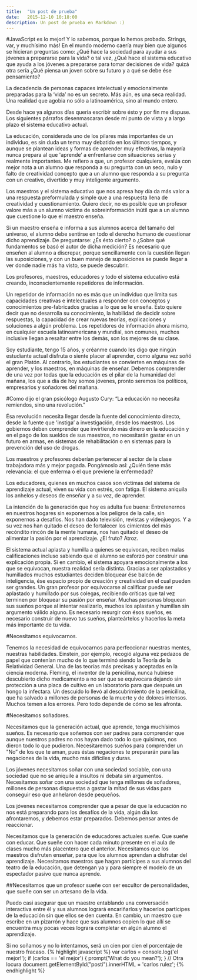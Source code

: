 ```yaml
---
title:  "Un post de prueba"
date:   2015-12-10 10:18:00
description: Un post de prueba en Markdown :) 
---
```

#JavaScript es lo mejor!
Y lo sabemos, porque lo hemos probado. Strings, var, y muchísimo más!
En el mundo moderno caería muy bien que algunos se hicieran preguntas como: ¿Qué hace la sociedad para ayudar a sus jóvenes a prepararse para la vida? o tal vez, ¿Qué hace el sistema educativo que ayuda a los jóvenes a prepararse para tomar decisiones de vida? quizá otra sería ¿Qué piensa un joven sobre su futuro y a qué se debe ése pensamiento? 

La decadencia de personas capaces intelectual y emocionalmente preparadas para la ‘vida’ no es un secreto. Más aún, es una seca realidad. Una realidad que agobia no sólo a latinoamérica, sino al mundo entero. 

Desde hace ya algunos días quería escribir sobre ésto y por fin me dispuse. Los siguientes párrafos desenmascaran desde mi punto de vista y a largo plazo el sistema educativo actual.

La educación, considerada uno de los pilares más importantes de un individuo, es sin duda un tema muy debatido en los últimos tiempos, y aunque se plantean ideas y formas de aprender muy efectivas, la mayoría nunca prepara al que 'aprende’ a enfrentarse con situaciones serias y realmente importantes. Me refiero a que, un profesor cualquiera, evalúa con mejor nota a un alumno que responda a su pregunta con un seco, nulo y falto de creatividad concepto que a un alumno que responda a su pregunta con un creativo, divertido y muy inteligente argumento. 

Los maestros y el sistema educativo que nos apresa hoy día da más valor a una respuesta preformulada y simple que a una respuesta llena de creatividad y cuestionamiento. Quiero decir, no es posible que un profesor valore más a un alumno víctima de sobreinformación inútil que a un alumno que cuestione lo que el maestro enseña. 

Si un maestro enseña e informa a sus alumnos acerca del tamaño del universo, el alumno debe sentirse en todo el derecho humano de cuestionar dicho aprendizaje. De preguntarse: ¿És ésto cierto? o ¿Sobre qué fundamentos se basó el autor de dicha medición? Es necesario que enseñen al alumno a discrepar, porque sencillamente con la cuestión llegan las suposiciones, y con un buen manejo de suposiciones se puede llegar a ver donde nadie más ha visto, se puede descubrir. 

Los profesores, maestros, educadores y todo el sistema educativo está creando, inconscientemente repetidores de información. 

Un repetidor de información no es más que un individuo que limita sus capacidades creativas e intelectuales a responder con conceptos y conocimientos pre-fabricados gracias a lo que se le enseña. Ésto quiere decir que no desarrolla su conocimiento, la habilidad de decidir sobre respuestas, la capacidad de crear nuevas teorías, explicaciones y soluciones a algún problema. Los repetidores de información ahora mismo, en cualquier escuela latinoamericana y mundial, son comunes, muchos inclusive llegan a resaltar entre los demás, son los mejores de su clase.

Soy estudiante, tengo 15 años, y créanme cuando les digo que ningún estudiante actual disfruta o siente placer al aprender, como alguna vez soñó el gran Platón. Al contrario, los estudiantes se convierten en máquinas de aprender, y los maestros, en máquinas de enseñar. Debemos comprender de una vez por todas que la educación es el pilar de la humanidad del mañana, los que a día de hoy somos jóvenes, pronto seremos los políticos, empresarios y soñadores del mañana.

#Como dijo el gran psicólogo Augusto Cury: “La educación no necesita remiendos, sino una revolución." 

Ésa revolución necesita llegar desde la fuente del conocimiento directo, desde la fuente que 'instiga’ a investigación, desde los maestros. Los gobiernos deben comprender que invirtiendo más dinero en la educación y en el pago de los sueldos de sus maestros, no necesitarán gastar en un futuro en armas, en sistemas de rehabilitación o en sistemas para la prevención del uso de drogas. 

Los maestros y profesores deberían pertenecer al sector de la clase trabajadora más y mejor pagada. Pongámoslo así: ¿Quién tiene más relevancia: el que enferma o el que previene la enfermedad? 

Los educadores, quienes en muchos casos son víctimas del sistema de aprendizaje actual, viven su vida con estrés, con fatiga. El sistema aniquila los anhelos y deseos de enseñar y a su vez, de aprender. 

La intención de la generación que hoy es adulta fue buena: Entretenernos en nuestros hogares sin exponernos a los peligros de la calle, sin exponernos a desafíos. Nos han dado televisión, revistas y videojuegos. Y a su vez nos han quitado el deseo de fortalecer los cimientos del más recóndito rincón de la mente humana, nos han quitado el deseo de alimentar la pasión por el aprendizaje. ¿El fruto? Atroz.

El sistema actual aplasta y humilla a quienes se equivocan, reciben malas calificaciones incluso sabiendo que el alumno se esforzó por construir una explicación propia. Si en cambio, el sistema apoyara emocionalmente a los que se equivocan, nuestra realidad sería distinta. Gracias a ser aplastados y humillados muchos estudiantes deciden bloquear ése balcón de inteligencia, ése espacio propio de creación y creatividad en el cual pueden ser grandes. Un gran profesor por equivocarse al calificar puede ser aplastado y humillado por sus colegas, recibiendo críticas que tal vez terminen por bloquear su pasión por enseñar. Muchas personas bloquean sus sueños porque al intentar realizarlo, muchos los aplastan y humillan sin argumento válido alguno. Es necesario resurgir con ésos sueños, es necesario construir de nuevo tus sueños, planteártelos y hacerlos la meta más importante de tu vida.

#Necesitamos equivocarnos.

Tenemos la necesidad de equivocarnos para perfeccionar nuestras mentes, nuestras habilidades. Einstein, por ejemplo, recogió alguna vez pedazos de papel que contenían mucho de lo que terminó siendo la Teoría de la Relatividad General. Una de las teorías más precisas y aceptadas en la ciencia moderna. Fleming, el inventor de la penicilina, nunca hubiese descubierto dicho medicamento a no ser que se equivocara dejando sin protección a una placa de cultivo en un laboratorio para que después un hongo la infectara. Un descuido lo llevó al descubrimiento de la penicilina, que ha salvado a millones de personas de la muerte y de dolores intensos. Muchos temen a los errores. Pero todo depende de cómo se les afronta.

#Necesitamos soñadores.

Necesitamos que la generación actual, que aprende, tenga muchísimos sueños. Es necesario que soñemos con ser padres para comprender que aunque nuestros padres no nos hayan dado todo lo que quisimos, nos dieron todo lo que pudieron. Necesitaremos sueños para comprender un "No” de los que te aman, pues éstas negaciones te prepararán para las negaciones de la vida, mucho más difíciles y duras.

Los jóvenes necesitamos soñar con una sociedad sociable, con una sociedad que no se aniquile a insultos ni debata sin argumentos. Necesitamos soñar con una sociedad que tenga millones de soñadores, millones de personas dispuestas a gastar la mitad de sus vidas para conseguir eso que anhelaron desde pequeños. 

Los jóvenes necesitamos comprender que a pesar de que la educación no nos está preparando para los desafíos de la vida, algún día los afrontaremos, y debemos estar preparados. Debemos pensar antes de reaccionar.

Necesitamos que la generación de educadores actuales sueñe. Que sueñe con educar. Que sueñe con hacer cada minuto presente en el aula de clases mucho más placentero que el anterior. Necesitamos que los maestros disfruten enseñar, para que los alumnos aprendan a disfrutar del aprendizaje. Necesitamos maestros que hagan partícipes a sus alumnos del teatro de la educación, que detengan ya y para siempre el modelo de un espectador pasivo que nunca aprende.

##Necesitamos que un profesor sueñe con ser escultor de personalidades, que sueñe con ser un artesano de la vida.

Puedo casi asegurar que un maestro entablando una conversación interactiva entre él y sus alumnos logrará encariñarlos y hacerlos partícipes de la educación sin que ellos se den cuenta. En cambio, un maestro que escribe en un pizarrón y hace que sus alumnos copien lo que allí se encuentra muy pocas veces lograra completar en algún alumno el aprendizaje. 

Si no soñamos y no lo intentamos, será un cien por cien el porcentaje de nuestro fracaso.
{% highlight javascript %}
var carlos = console.log('el mejor!');
if (carlos == 'el mejor') {
        prompt('What do you mean?');
    }
    // Otra locura
    document.getElementById("posti").innerHTML = 'carlos rulez';
{% endhighlight %}
